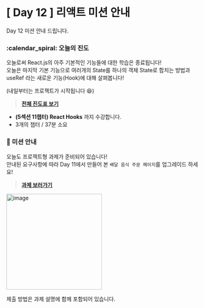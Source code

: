 # [ Day 12 ] 리액트 미션 안내

Day 12 미션 안내 드립니다.

### :calendar_spiral: 오늘의 진도

오늘로써 React.js의 아주 기본적인 기능들에 대한 학습은 종료됩니다!  
오늘은 마지막 기본 기능으로 여러개의 State를 하나의 객체 State로 합치는 방법과 useRef 라는 새로운 기능(Hook)에 대해 살펴봅니다!

(내일부터는 프로젝트가 시작됩니다 😆)

> **[전체 진도표 보기](https://onebite-fe-challenge.super.site/%EC%A7%84%EB%8F%84%ED%91%9C-%EB%AA%A8%EC%9D%8C/%EC%A7%84%EB%8F%84%ED%91%9C-%ED%95%9C-%EC%9E%85-%ED%81%AC%EA%B8%B0%EB%A1%9C-%EC%9E%98%EB%9D%BC%EB%A8%B9%EB%8A%94-%EB%A6%AC%EC%95%A1%ED%8A%B8)**

- **(5섹션 11챕터) React Hooks** 까지 수강합니다.
- 3개의 챕터 / 37분 소요

### 🎯 미션 안내

오늘도 프로젝트형 과제가 준비되어 있습니다!  
안내된 요구사항에 따라 Day 11에서 만들어 본 `배달 음식 주문 페이지`를 업그레이드 하세요!

> **[과제 보러가기](https://github.com/winterlood/onebite-react-challenge/blob/main/missions/day12/coding-quiz)**

<img width="250" alt="image" src="https://github.com/winterlood/onebite-react-challenge/assets/46296754/aa158709-f938-4cb4-8078-e0c003c26523">

제출 방법은 과제 설명에 함께 포함되어 있습니다.
